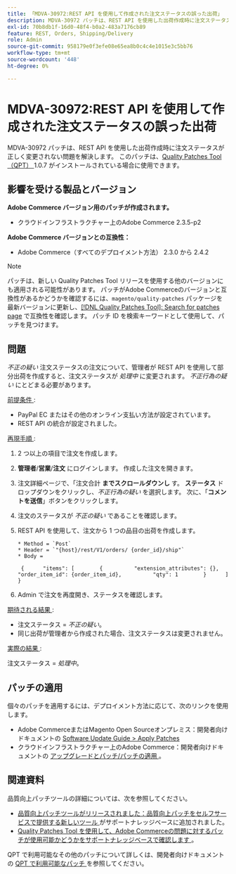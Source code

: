 ```yaml
---
title: 「MDVA-30972:REST API を使用して作成された注文ステータスの誤った出荷」
description: MDVA-30972 パッチは、REST API を使用した出荷作成時に注文ステータスが正しく変更されない問題を解決します。 このパッチは、[Quality Patches Tool （QPT） ] （/help/announcements/adobe-commerce-announcements/magento-quality-patches-released-new-tool-to-self-serve-quality-patches.md） 1.0.7 がインストールされている場合に利用できます。
exl-id: 70b8db1f-16d0-48f4-b0a2-483a7176cb89
feature: REST, Orders, Shipping/Delivery
role: Admin
source-git-commit: 958179e0f3efe08e65ea8b0c4c4e1015e3c5bb76
workflow-type: tm+mt
source-wordcount: '448'
ht-degree: 0%

---
```


# MDVA-30972:REST API を使用して作成された注文ステータスの誤った出荷

MDVA-30972 パッチは、REST API を使用した出荷作成時に注文ステータスが正しく変更されない問題を解決します。 このパッチは、[Quality Patches Tool （QPT） ](/help/announcements/adobe-commerce-announcements/magento-quality-patches-released-new-tool-to-self-serve-quality-patches.md)1.0.7 がインストールされている場合に使用できます。

## 影響を受ける製品とバージョン

**Adobe Commerce バージョン用のパッチが作成されます。**

* クラウドインフラストラクチャー上のAdobe Commerce 2.3.5-p2

**Adobe Commerce バージョンとの互換性：**

* Adobe Commerce（すべてのデプロイメント方法） 2.3.0 から 2.4.2

>[!NOTE]
>
>パッチは、新しい Quality Patches Tool リリースを使用する他のバージョンにも適用される可能性があります。 パッチがAdobe Commerceのバージョンと互換性があるかどうかを確認するには、`magento/quality-patches` パッケージを最新バージョンに更新し、[[!DNL Quality Patches Tool]: Search for patches page](https://devdocs.magento.com/quality-patches/tool.html#patch-grid) で互換性を確認します。 パッチ ID を検索キーワードとして使用して、パッチを見つけます。

## 問題

*不正の疑い* 注文ステータスの注文について、管理者が REST API を使用して部分出荷を作成すると、注文ステータスが *処理中* に変更されます。 *不正行為の疑い* にとどまる必要があります。

<u> 前提条件 </u>:

* PayPal EC またはその他のオンライン支払い方法が設定されています。
* REST API の統合が設定されました。

<u> 再現手順 </u>:

1. 2 つ以上の項目で注文を作成します。
1. **管理者**/**営業**/**注文** にログインします。 作成した注文を開きます。
1. 注文詳細ページで、「注文合計 **までスクロールダウンし** す。 **ステータス** ドロップダウンをクリックし、*不正行為の疑い* を選択します。 次に、「**コメントを送信**」ボタンをクリックします。
1. 注文のステータスが *不正の疑い* であることを確認します。
1. REST API を使用して、注文から 1 つの品目の出荷を作成します。

   ```
   * Method = `Post`
   * Header = `"{host}/rest/V1/orders/ {order_id}/ship"`
   * Body =
   ```

   ```
    {      "items": [        {          "extension_attributes": {},          "order_item_id": {order_item_id},          "qty": 1        }      ]    }
   ```

1. Admin で注文を再度開き、ステータスを確認します。

<u> 期待される結果 </u>:

* 注文ステータス = *不正の疑い*。
* 同じ出荷が管理者から作成された場合、注文ステータスは変更されません。

<u> 実際の結果 </u>:

注文ステータス = *処理中*。

## パッチの適用

個々のパッチを適用するには、デプロイメント方法に応じて、次のリンクを使用します。

* Adobe CommerceまたはMagento Open Sourceオンプレミス：開発者向けドキュメントの [Software Update Guide > Apply Patches](https://devdocs.magento.com/guides/v2.4/comp-mgr/patching/mqp.html)
* クラウドインフラストラクチャー上のAdobe Commerce：開発者向けドキュメントの [ アップグレードとパッチ/パッチの適用 ](https://devdocs.magento.com/cloud/project/project-patch.html)。

## 関連資料

品質向上パッチツールの詳細については、次を参照してください。

* [ 品質向上パッチツールがリリースされました：品質向上パッチをセルフサービスで提供する新しいツール ](/help/announcements/adobe-commerce-announcements/magento-quality-patches-released-new-tool-to-self-serve-quality-patches.md) がサポートナレッジベースに追加されました。
* [Quality Patches Tool を使用して、Adobe Commerceの問題に対するパッチが使用可能かどうかをサポートナレッジベースで確認します ](/help/support-tools/patches-available-in-qpt-tool/check-patch-for-magento-issue-with-magento-quality-patches.md)。

QPT で利用可能なその他のパッチについて詳しくは、開発者向けドキュメントの [QPT で利用可能なパッチ ](https://devdocs.magento.com/quality-patches/tool.html#patch-grid) を参照してください。
